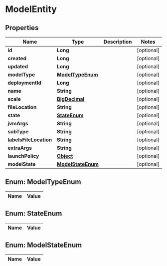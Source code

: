 

# ModelEntity

## Properties

Name | Type | Description | Notes
------------ | ------------- | ------------- | -------------
**id** | **Long** |  |  [optional]
**created** | **Long** |  |  [optional]
**updated** | **Long** |  |  [optional]
**modelType** | [**ModelTypeEnum**](#ModelTypeEnum) |  |  [optional]
**deploymentId** | **Long** |  |  [optional]
**name** | **String** |  |  [optional]
**scale** | [**BigDecimal**](BigDecimal.md) |  |  [optional]
**fileLocation** | **String** |  |  [optional]
**state** | [**StateEnum**](#StateEnum) |  |  [optional]
**jvmArgs** | **String** |  |  [optional]
**subType** | **String** |  |  [optional]
**labelsFileLocation** | **String** |  |  [optional]
**extraArgs** | **String** |  |  [optional]
**launchPolicy** | [**Object**](.md) |  |  [optional]
**modelState** | [**ModelStateEnum**](#ModelStateEnum) |  |  [optional]


## Enum: ModelTypeEnum

Name | Value
---- | -----


## Enum: StateEnum

Name | Value
---- | -----


## Enum: ModelStateEnum

Name | Value
---- | -----




